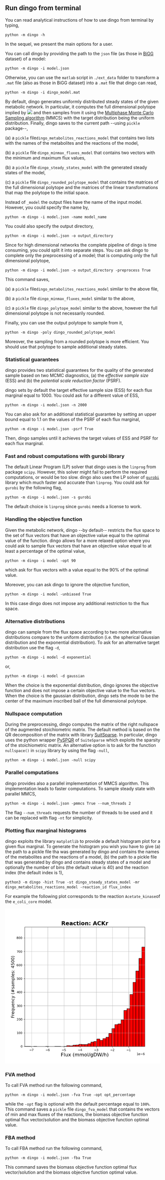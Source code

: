 ## Run dingo from terminal

You can read analytical instructions of how to use dingo from terminal by typing,

```
python -m dingo -h
```

In the sequel, we present the main options for a user.  

You can call dingo by providing the path to the `json` file (as those in [BiGG](http://bigg.ucsd.edu/models) dataset) of a model:

```
python -m dingo -i model.json
```
Otherwise, you can use the `matlab` script in `./ext_data` folder to transform a `.mat` file (also as those in BiGG dataset) into a `.mat` file that dingo can read,

```
python -m dingo -i dingo_model.mat
```

By default, dingo generates uniformly distributed steady states of the given metabolic network. In particular, it computes the full dimensional polytope implied by <img src="https://render.githubusercontent.com/render/math?math=S \cdot v=0,\ v_{lb}\leq v\leq v_{ub}"> and then samples from it using the [Multiphase Monte Carlo Sampling algorithm](https://arxiv.org/abs/2012.05503) (MMCS) with the target distribution being the uniform distribution. Finally, dingo saves to the current path --using `pickle` package--,  

(a) a `pickle` file`dingo_metabolites_reactions_model` that contains two lists with the names of the metabolites and the reactions of the model,  

(b) a `pickle` file `dingo_minmax_fluxes_model` that contains two vectors with the minimum and maximum flux values,  

(b) a `pickle` file `dingo_steady_states_model` with the generated steady states of the model,  

(c) a `pickle` file `dingo_rounded_polytope_model` that contains the matrices of the full dimensional polytope and the matrices of the linear transformations that map the polytope to the initial space.  

Instead of `_model` the output files have the name of the input model. However, you could specify the name by,

```
python -m dingo -i model.json -name model_name
```

You could also specify the output directory,  

```
python -m dingo -i model.json -o output_directory
```

Since for high dimensional networks the complete pipeline of dingo is time consuming, you could split it into separate steps.
You can ask dingo to complete only the preprocessing of a model; that is computing only the full dimensional polytope,

```
python -m dingo -i model.json -o output_directory -preprocess True
```

This command saves,  

(a) a `pickle` file`dingo_metabolites_reactions_model` similar to the above file,  

(b) a `pickle` file `dingo_minmax_fluxes_model` similar to the above,  

(c) a `pickle` file `dingo_polytope_model` similar to the above, however the full dimensional polytope is not necessarily rounded.  

Finally, you can use the output polytope to sample from it,

```
python -m dingo -poly dingo_rounded_polytope_model
```

Moreover, the sampling from a rounded polytope is more efficient. You should use that polytope to sample additional steady states.



### Statistical guarantees

dingo provides two statistical guarantees for the quality of the generated sample based on two MCMC diagnostics, (a) the *effective sample size* (ESS)  and (b) the *potential scale reduction factor* (PSRF).  

dingo sets by default the target effective sample size (ESS) for each flux marginal equal to 1000. You could ask for a different value of ESS,

```
python -m dingo -i model.json -n 2000
```

You can also ask for an additional statistical guarantee by setting an upper bound equal to 1.1 on the values of the PSRF of each flux marginal,

```
python -m dingo -i model.json -psrf True
```

Then, dingo samples until it achieves the target values of ESS and PSRF for each flux marginal.  



### Fast and robust computations with gurobi library

The default Linear Program (LP) solver that dingo uses is the `linprog` from package `scipy`. However, this solver might fail to perform the required computations, or would be too slow. dingo also uses the LP solver of [`gurobi`](https://www.gurobi.com/downloads/?campaignid=2027425882&adgroupid=77414946611&creative=406173548636&keyword=gurobi&matchtype=e&gclid=CjwKCAjwpKCDBhBPEiwAFgBzj6dqIVtvMCfl2VQEDb3t4azHbvHN5vKoqcKNtAgHC9iBTlt3kqK2aBoC7CYQAvD_BwE) library which much faster and accurate than `linprog`. You could ask for `gurobi` by the following flag,

```
python -m dingo -i model.json -s gurobi
```

The default choice is `linprog` since `gurobi` needs a license to work.



### Handling the objective function  

Given the metabolic network, dingo --by default-- restricts the flux space to the set of flux vectors that have an objective value equal to the optimal value of the function. dingo allows for a more  relaxed option where you could ask to sample flux vectors that have an objective value equal to at least a percentage of the optimal value,

```unix
python -m dingo -i model -opt 90
```

which ask for flux vectors with a value equal to the 90% of the optimal value.  



Moreover, you can ask dingo to ignore the objective function,

```
python -m dingo -i model -unbiased True
```

In this case dingo does not impose any additional restriction to the flux space.



### Alternative distributions

dingo can sample from the flux space according to two more alternative distributions compare to the uniform distribution (i.e. the spherical Gaussian distribution and the exponential distribution). To ask for an alternative target distribution use the flag `-d`,

```
python -m dingo -i model -d exponential
```

or,

```
python -m dingo -i model -d gaussian
```

When the choice is the exponential distribution, dingo ignores the objective function and does not impose a certain objective value to the flux vectors. When the choice is the gaussian distribution, dingo sets the mode to be the center of the maximum inscribed ball of the full dimensional polytope.  



### Nullspace computation

During the preprocessing, dingo computes the matrix of the right nullspace of the augmented stoichiometric matrix. The default method is based on the QR decomposition of the matrix with  library [SuitSparse](https://people.engr.tamu.edu/davis/suitesparse.html). In particular, dingo uses the python wrapper [PySPQR](https://github.com/yig/PySPQR) of `SuiteSparse` which exploits the sparsity of the stoichiometric matrix. An alternative option is to ask for the function `nullspace()` in `scipy` library by using the flag `-null`,

```
python -m dingo -i model.json -null scipy
```



### Parallel computations

dingo provides also a parallel implementation of MMCS algorithm. This implementation leads to faster computations. To sample steady state with parallel MMCS,

```
python -m dingo -i model.json -pmmcs True --num_threads 2
```

The flag `--num_threads` requests the number of threads to be used and it can be replaced with flag `-nt` for simplicity.



### Plotting flux marginal histograms

dingo exploits the library `matplotlib` to provide a default histogram plot for a given flux marginal. To generate the histogram you wish you have to give (a) the path to a pickle file tha was generated by dingo and contains the names of the metabolites and the reactions of a model, (b) the path to a pickle file that was generated by dingo and contains steady states of a model and optionally the number of bins (the default value is 40) and the reaction index (the default index is 1),

```
python3 -m dingo -hist True -st dingo_steady_states_model -mr dingo_metabolites_reactions_model -reaction_id flux_index
```

For example the following plot corresponds to the reaction `Acetate_kinase`of the `e_coli_core` model.

![histogram](../doc/e_coli_flux_histogram.png)

### FVA method

To call FVA method run the following command,

```
python -m dingo -i model.json -fva True -opt opt_percentage
```

while the `-opt` flag is optional with the default percentage equal to `100%`. This command saves a `pickle` file `dingo_fva_model` that contains the vectors of min and max fluxes of the reactions, the biomass objective function optimal flux vector/solution and the biomass objective function optimal value.



### FBA method

To call FBA method run the following command,

```
python -m dingo -i model.json -fba True
```

This command saves the biomass objective function optimal flux vector/solution and the biomass objective function optimal value.